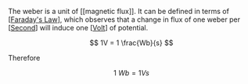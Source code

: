 The weber is a unit of [[magnetic flux]]. It can be defined in terms of [[Faraday's Law]], which observes that a change in flux of one weber per [[Second]] will induce one [[Volt]] of potential.

$$
1V = 1 \frac{Wb}{s}
$$

Therefore

$$
1\ Wb = 1 V s
$$


[//begin]: # "Autogenerated link references for markdown compatibility"
[Faraday's Law]: <../Electronics/Faraday's Law.md> "Faraday's Law"
[Second]: Second.md "Second"
[Volt]: Volt.md "Volt"
[//end]: # "Autogenerated link references"